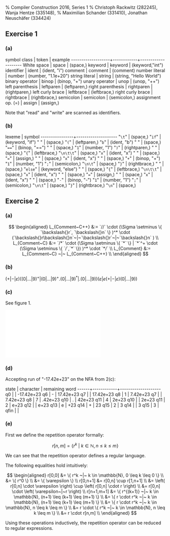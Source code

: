 % Compiler Construction 2016, Series 1
% Christoph Rackwitz (282245), Wanja Hentze (335148),
% Maximilian Schander (331410), Jonathan Neuschäfer (334424)


## Exercise 1

### (a)

symbol class       | token      | example
-------------------+------------+--------------------
White space        | space      | (space,)
keyword            | keyword    | (keyword,"int")
identifier         | ident      | (ident, "i")
comment            | comment    | (comment)
number literal     | number     | (number, "1.1e+20")
string literal     | string     | (string, "Hello World")
binary operator    | binop      | (binop, "+")
unary operator     | unop       | (unop, "++")
left parenthesis   | leftparen  | (leftparen,)
right parenthesis  | rightparen | (rightparen,)
left curly brace   | leftbrace  | (leftbrace,)
right curly brace  | rightbrace | (rightbrace,)
semicolon          | semicolon  | (semicolon,)
assignment op. (=) | assign     | (assign,)

Note that "read" and "write" are scanned as identifiers.


### (b)

lexeme          | symbol
----------------+--------------------
"`\t`"          | (space,)
"`if`"          | (keyword, "if")
" "             | (space,)
"`(`"           | (leftparen,)
"`b`"           | (ident, "b")
" "             | (space,)
"`==`"          | (binop, "==")
" "             | (space,)
"`1`"           | (number, "1")
"`)`"           | (rightparen,)
" "             | (space,)
"`{`"           | (leftbrace,)
"`\n\t\t`"      | (space,)
"`x`"           | (ident, "x")
" "             | (space,)
"`=`"           | (assign,)
" "             | (space,)
"`x`"           | (ident, "x")
" "             | (space,)
"`+`"           | (binop, "+")
"`1`"           | (number, "1")
"`;`"           | (semicolon,)
"`\n\t`"        | (space,)
"`}`"           | (rightbrace,)
" "             | (space,)
"`else`"        | (keyword, "else")
" "             | (space,)
"`{`"           | (leftbrace,)
"`\n\t\t`"      | (space,)
"`x`"           | (ident, "x")
" "             | (space,)
"`=`"           | (assign,)
" "             | (space,)
"`x`"           | (ident, "x")
" "             | (space,)
"`-`"           | (binop, "-")
"`1`"           | (number, "1")
"`;`"           | (semicolon,)
"`\n\t`"        | (space,)
"`}`"           | (rightbrace,)
"`\n`"          | (space,)

## Exercise 2

### (a)

$$
\begin{aligned}
L_{Comment~C++} &:= `//` \cdot (\Sigma \setminus \{ `\backslash{}r`, `\backslash{}n`  \} )^* \cdot (`\backslash{}r\backslash{}n`~|~`\backslash{}r`~|~`\backslash{}n` ) \\
L_{Comment~C} &:= `/*` \cdot (\Sigma \setminus \{ `*` \} | `*`^+ \cdot (\Sigma \setminus \{ `/`,`*` \}) )^* \cdot `*/` \\
L_{Comment} &:= L_{Comment~C} ~|~ L_{Comment~C++} \\
\end{aligned}
$$

<!--
$(`//` \cdot (all characters but \\n and \\r)^+ | (`/*` \cdot (all characters but `*` | `*` \cdot (all characters but `/`))))$
^ TODO: review -->

### (b)

$(+ | - | \varepsilon) ((0 | ... | 9)^+ | (0 | ... | 9)^+ . (0 | ... | 9)^* | .(0 | ... | 9)) (\varepsilon | e (+|-|\varepsilon) (0| ... | 9))$


### (c)

See figure 1.

![Exercise 2c](s01e2c.pdf)

### (d)

Accepting run of "-17.42e+23" on the NFA from 2(c):

state | character  | remaining word
------+------------+--------------------
q0    |            | -17.42e+23
q6    | -          | 17.42e+23
q7    |            | 17.42e+23
q8    | 1          | 7.42e+23
q7    |            | 7.42e+23
q8    | 7          | .42e+23
q10   | .          | 42e+23
q11   | 4          | 2e+23
q10   |            | 2e+23
q11   | 2          | e+23
q12   |            | e+23
q13   | e          | +23
q14   | +          | 23
q15   | 2          | 3
q14   |            | 3
q15   | 3          | 
qfin  |            |

### (e)

First we define the repetition operator formally:

$$ r[n,m] = \{ r^k ~|~ k \in \mathbb{N}, n \leq k \leq m \} $$

We can see that the repetition operator defines a regular language.

The following equalities hold intuitively:

$$
\begin{aligned}
    r[0,0] &= \{ r^k ~|~ k \in \mathbb{N}, 0 \leq k \leq 0 \} \\
           &= \{ r^0 \} \\
           &= \{ \varepsilon \} \\
  r[0,n+1] &= r[0,n] \cup r[1,n+1] \\
           &= \left( r[0,n] \cdot \varepsilon \right) \cup \left( r[0,n] \cdot r \right) \\
           &= r[0,n] \cdot \left( \varepsilon~|~r \right) \\
r[n+1,m+1] &= \{ r^{(k+1)} ~|~ k \in \mathbb{N}, (n+1) \leq (k+1) \leq (m+1) \} \\
           &= \{ r \cdot r^k ~|~ k \in \mathbb{N}, (n+1) \leq (k+1) \leq (m+1) \} \\
           &= \{ r \cdot r^k ~|~ k \in \mathbb{N}, n \leq k \leq m \} \\
           &= r \cdot \{ r^k ~|~ k \in \mathbb{N}, n \leq k \leq m \} \\
           &= r \cdot r[n,m] \\
\end{aligned}
$$

Using these operations inductively, the repetition operator can be reduced to regular expressions.
